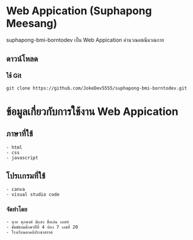 # Web Appication (Suphapong Meesang)
suphapong-bmi-borntodev เป็น Web Appication คำนวณดชณีมวณกาย

## ดาวน์โหลด
### ใช้ Git
```
git clone https://github.com/JokeDev5555/suphapong-bmi-borntodev.git
```

# ข้อมูลเกี่ยวกับการใช้งาน Web Appication
## ภาษาที่ใช้
```
- html
- css
- javascript
```

## โปรเเกรมที่ใช้
```
- canva
- visual studio code
```

### จัดทำโดย
```
- นาย ศุภพงศ์ มีเเสง ชื่อเล่น เบสท์
- ชั้มมัธยมศึกษาปีที่ 4 ห้อง 7 เลขที่ 20
- โรงเรียนตาคลีประชาสรรค์
```
